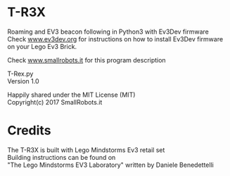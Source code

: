 # T-R3X

Roaming and EV3 beacon following in Python3 with Ev3Dev firmware
Check www.ev3dev.org for instructions on how to install Ev3Dev firmware on your Lego Ev3 Brick.

Check www.smallrobots.it for this program description

T-Rex.py                                                                                     
Version 1.0                                                                                   
                                                                                               
Happily shared under the MIT License (MIT)                                                                                                                                                  
Copyright(c) 2017 SmallRobots.it                                                              
                                                                                                                                
                                                                                              
# Credits                                                                                       
The T-R3X is built with Lego Mindstorms Ev3 retail set                                        
Building instructions can be found on                                                         
"The Lego Mindstorms EV3 Laboratory" written by Daniele Benedettelli

